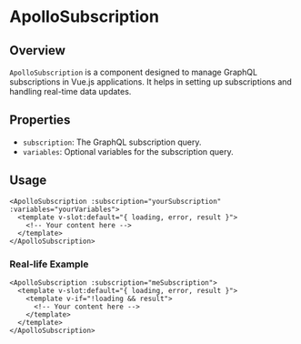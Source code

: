 
# ApolloSubscription

## Overview
`ApolloSubscription` is a component designed to manage GraphQL subscriptions in Vue.js applications. It helps in setting up subscriptions and handling real-time data updates.

## Properties
- `subscription`: The GraphQL subscription query.
- `variables`: Optional variables for the subscription query.

## Usage
```vue
<ApolloSubscription :subscription="yourSubscription" :variables="yourVariables">
  <template v-slot:default="{ loading, error, result }">
    <!-- Your content here -->
  </template>
</ApolloSubscription>
```

### Real-life Example
```vue
<ApolloSubscription :subscription="meSubscription">
  <template v-slot:default="{ loading, error, result }">
    <template v-if="!loading && result">
      <!-- Your content here -->
    </template>
  </template>
</ApolloSubscription>
```